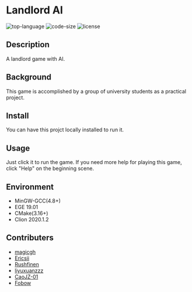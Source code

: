# Landlord AI
![top-language](https://img.shields.io/github/languages/top/magicgh/landlord-ai) 
![code-size](https://img.shields.io/github/languages/code-size/magicgh/landlord-ai)
![license](https://img.shields.io/github/license/magicgh/landlord-ai)
## Description
A landlord game with AI.
## Background
This game is accomplished by a group of university students as a practical project.
## Install
You can have this projct locally installed to run it.
## Usage
Just click it to run the game. If you need more help for playing this game, click "Help" on the beginning scene.
## Environment
* MinGW-GCC(4.8+)
* EGE 19.01
* CMake(3.16+)
* Clion 2020.1.2
## Contributers
*  [magicgh](https://github.com/magicgh)
*  [Ericsii](https://github.com/Ericsii)
*  [Rushfinen](https://github.com/Rushfinen)
*  [liyuxuanzzz](https://github.com/liyuxuanzzz)
*  [CaoJZ-01](https://github.com/CaoJZ-01)
*  [Fobow](https://github.com/Fobow)
